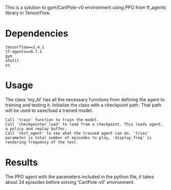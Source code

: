 This is a solution to gym/CartPole-v0 environment using PPO from tf_agents library in TensorFlow.

# Dependencies

    tensorflow==2.4.1
    tf-agents==0.7.1
    gym
    shutil
    os
 
# Usage

The class 'my_AI' has all the necessary functions from defining the agent to training and testing it.
Initialize the class with a checkpoint path. That path will be used to save/load a trained model.

    Call 'train' function to train the model.
    Call 'checkpointer_load' to load from a checkpoint. This loads agent, a policy and replay buffer.
    Call 'test_agent' to see what the trained agent can do. 'tries' parameter is total number of episodes to play, 'display_freq' is rendering frequency of the test.

# Results

The PPO agent with the parameters included in the python file, it takes about 34 episodes before solving 'CartPole-v0' environment.
